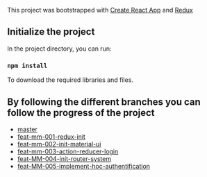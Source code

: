 This project was bootstrapped with [Create React App](https://github.com/facebook/create-react-app) and [Redux](https://redux.js.org/)

## Initialize the project

In the project directory, you can run:

### `npm install`
To download the required libraries and files.

## By following the different branches you can follow the progress of the project
- [master](https://github.com/trstndbrtl/ReduxWork)
- [feat-mm-001-redux-init](https://github.com/trstndbrtl/ReduxWork/tree/feat-mm-001-redux-init)
- [feat-mm-002-init-material-ui](https://github.com/trstndbrtl/ReduxWork/tree/feat-mm-002-init-material-ui)
- [feat-mm-003-action-reducer-login](https://github.com/trstndbrtl/ReduxWork/tree/feat-mm-003-action-reducer-login)
- [feat-MM-004-init-router-system](https://github.com/trstndbrtl/ReduxWork/tree/feat-MM-004-init-router-system)
- [feat-MM-005-implement-hoc-authentification](https://github.com/trstndbrtl/ReduxWork/tree/feat-MM-005-implement-hoc-authentification)

